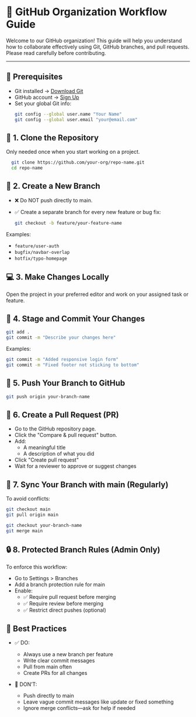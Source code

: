 # 👥 GitHub Organization Workflow Guide

Welcome to our GitHub organization! This guide will help you understand how to collaborate effectively using Git, GitHub branches, and pull requests. Please read carefully before contributing.

---

## 🧰 Prerequisites

- Git installed → [Download Git](https://git-scm.com/downloads)
- GitHub account → [Sign Up](https://github.com/join)
- Set your global Git info:
  ```bash
  git config --global user.name "Your Name"
  git config --global user.email "your@email.com"
## 🔗 1. Clone the Repository
Only needed once when you start working on a project.
  ```bash
    git clone https://github.com/your-org/repo-name.git
    cd repo-name
  ```

## 🌿 2. Create a New Branch
- ❌ Do NOT push directly to main.
- ✅ Create a separate branch for every new feature or bug fix:

  ```bash
  git checkout -b feature/your-feature-name
  ```
Examples:
- `feature/user-auth`
- `bugfix/navbar-overlap`
- `hotfix/typo-homepage`

## 💻 3. Make Changes Locally
Open the project in your preferred editor and work on your assigned task or feature.

## 💾 4. Stage and Commit Your Changes
  ```bash
  git add .
  git commit -m "Describe your changes here"
  ```
Examples:
  ```bash
  git commit -m "Added responsive login form"
  git commit -m "Fixed footer not sticking to bottom"
  ```

## 🚀 5. Push Your Branch to GitHub
  ```bash
  git push origin your-branch-name
  ```
## 🔁 6. Create a Pull Request (PR)
- Go to the GitHub repository page.
- Click the "Compare & pull request" button.
- Add:
  - A meaningful title
  - A description of what you did
- Click "Create pull request"
- Wait for a reviewer to approve or suggest changes

## 🔄 7. Sync Your Branch with main (Regularly)
To avoid conflicts:

  ```bash
  git checkout main
  git pull origin main
  
  git checkout your-branch-name
  git merge main
  ```
## 🔒 8. Protected Branch Rules (Admin Only)
To enforce this workflow:
- Go to Settings > Branches
- Add a branch protection rule for main
- Enable:
  - ✅ Require pull request before merging
  - ✅ Require review before merging
  - ✅ Restrict direct pushes (optional)

## 🧠 Best Practices
- ✅ DO:
  - Always use a new branch per feature
  - Write clear commit messages
  - Pull from main often
  - Create PRs for all changes

- 🚫 DON’T:
  - Push directly to main
  - Leave vague commit messages like update or fixed something
  - Ignore merge conflicts—ask for help if needed
